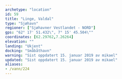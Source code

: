 ```yaml
---
archetype: "location"
id: 59
title: "Linge, Valdal"
type: "Sjøhavn"
regioner: ["Sjøhavner Vestlandet - NORD"]
gps: "62° 17' 51.432\", 7° 15' 45.504\""
coordinates: [62.29762,7.26264]
elevation: ""
landing: "Ukjent"
docking: "Småbåthavn"
warning: "Sist oppdatert 15. januar 2019 av mikael"
updated: "Sist oppdatert 15. januar 2019 av mikael"
aliases:
- /vann/224
---
```



